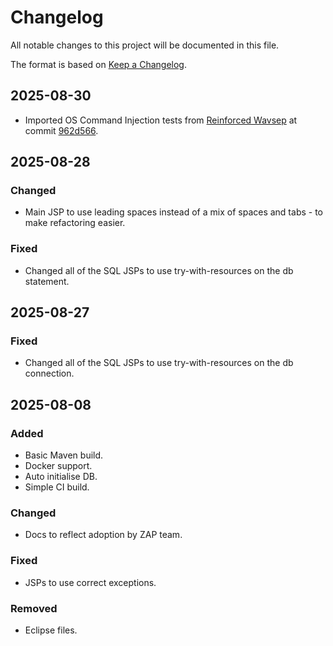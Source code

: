 # Changelog
All notable changes to this project will be documented in this file.

The format is based on [Keep a Changelog](https://keepachangelog.com/en/1.0.0/).

## 2025-08-30
- Imported OS Command Injection tests from [Reinforced Wavsep](https://github.com/luigiurbano/Reinforced-Wavsep) at commit [962d566](https://github.com/luigiurbano/Reinforced-Wavsep/commit/962d566ebe51a3f64f772b6c1856d99f1150ba4a).

## 2025-08-28

### Changed
- Main JSP to use leading spaces instead of a mix of spaces and tabs - to make refactoring easier. 

### Fixed
- Changed all of the SQL JSPs to use try-with-resources on the db statement.

## 2025-08-27

### Fixed
- Changed all of the SQL JSPs to use try-with-resources on the db connection.

## 2025-08-08

### Added
- Basic Maven build.
- Docker support.
- Auto initialise DB.
- Simple CI build.

### Changed
- Docs to reflect adoption by ZAP team.

### Fixed
- JSPs to use correct exceptions.

### Removed
- Eclipse files.